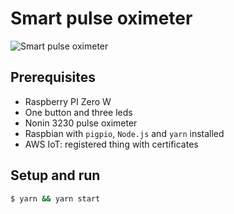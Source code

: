 # Smart pulse oximeter

![Smart pulse oximeter](https://docs.google.com/uc?id=0ByyFni-G3erHcnNzdmZOQW85WWs)
## Prerequisites
- Raspberry PI Zero W
- One button and three leds
- Nonin 3230 pulse oximeter
- Raspbian with `pigpio`, `Node.js` and `yarn` installed
- AWS IoT: registered thing with certificates

## Setup and run

```bash
$ yarn && yarn start
```

